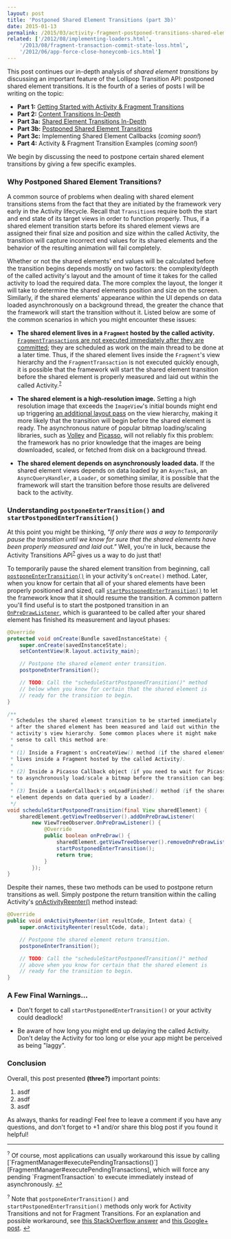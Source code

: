 ```yaml
---
layout: post
title: 'Postponed Shared Element Transitions (part 3b)'
date: 2015-01-13
permalink: /2015/03/activity-fragment-postponed-transitions-shared-element-callbacks-part3b.html
related: ['/2012/08/implementing-loaders.html',
    '/2013/08/fragment-transaction-commit-state-loss.html',
    '/2012/06/app-force-close-honeycomb-ics.html']
---
```


This post continues our in-depth analysis of _shared element transitions_ by discussing an important feature of the Lollipop Transition API: postponed shared element transitions. It is the fourth of a series of posts I will be writing on the topic:

* **Part 1:** [Getting Started with Activity & Fragment Transitions][part1]
* **Part 2:** [Content Transitions In-Depth][part2]
* **Part 3a:** [Shared Element Transitions In-Depth][part3a]
* **Part 3b:** [Postponed Shared Element Transitions][part3b]
* **Part 3c:** Implementing Shared Element Callbacks (_coming soon!_)
* **Part 4:** Activity & Fragment Transition Examples (_coming soon!_)

We begin by discussing the need to postpone certain shared element transitions by giving a few specific examples.

### Why Postponed Shared Element Transitions?

<!--morestart-->

A common source of problems when dealing with shared element transitions stems from the fact that they are initiated by the framework very early in the Activity lifecycle. Recall that `Transition`s require both the start and end state of its target views in order to function properly. Thus, if a shared element transition starts before its shared element views are assigned their final size and position and size within the called Activity, the transition will capture incorrect end values for its shared elements and the behavior of the resulting animation will fail completely.

Whether or not the shared elements' end values will be calculated before the transition begins depends mostly on two factors: the complexity/depth of the called activity's layout and the amount of time it takes for the called activity to load the required data. The more complex the layout, the longer it will take to determine the shared elements position and size on the screen. Similarly, if the shared elements' appearance within the UI depends on data loaded asynchronously on a background thread, the greater the chance that the framework will start the transition without it. Listed below are some of the common scenarios in which you might encounter these issues:

<!--more-->

* **The shared element lives in a `Fragment` hosted by the called activity.** [`FragmentTransaction`s are not executed immediately after they are committed][FragmentTransaction#commit]; they are scheduled as work on the main thread to be done at a later time. Thus, if the shared element lives inside the `Fragment`'s view hierarchy and the `FragmentTransaction` is not executed quickly enough, it is possible that the framework will start the shared element transition before the shared element is properly measured and laid out within the called Activity.<sup><a href="#footnote?" id="ref?">?</a></sup>

* **The shared element is a high-resolution image.** Setting a high resolution image that exceeds the `ImageView`'s initial bounds might end up triggering [an additional layout pass][ImageViewRequestLayout] on the view hierarchy, making it more likely that the transition will begin before the shared element is ready. The asynchronous nature of popular bitmap loading/scaling libraries, such as [Volley][Volley] and [Picasso][Picasso], will not reliably fix this problem: the framework has no prior knowledge that the images are being downloaded, scaled, or fetched from disk on a background thread.

* **The shared element depends on asynchronously loaded data.** If the shared element views depends on data loaded by an `AsyncTask`, an `AsyncQueryHandler`, a `Loader`, or something similar, it is possible that the framework will start the transition before those results are delivered back to the activity.

### Understanding `postponeEnterTransition()` and `startPostponedEnterTransition()`

At this point you might be thinking, _"If only there was a way to temporarily pause the transition until we know for sure that the shared elements have been properly measured and laid out."_ Well, you're in luck, because the Activity Transitions API<sup><a href="#footnote?" id="ref?">?</a></sup> gives us a way to do just that!

To temporarily pause the shared element transition from beginning, call [`postponeEnterTransition()`][postponeEnterTransition] in your activity's `onCreate()` method. Later, when you know for certain that all of your shared elements have been properly positioned and sized, call [`startPostponedEnterTransition()`][startPostponedEnterTransition] to let the framework know that it should resume the transition. A common pattern you'll find useful is to start the postponed transition in an [`OnPreDrawListener`][OnPreDrawListener], which is guaranteed to be called after your shared element has finished its measurement and layout phases:

```java
@Override
protected void onCreate(Bundle savedInstanceState) {
    super.onCreate(savedInstanceState);
    setContentView(R.layout.activity_main);

    // Postpone the shared element enter transition.
    postponeEnterTransition();

    // TODO: Call the "scheduleStartPostponedTransition()" method
    // below when you know for certain that the shared element is
    // ready for the transition to begin.
}

/**
 * Schedules the shared element transition to be started immediately
 * after the shared element has been measured and laid out within the
 * activity's view hierarchy. Some common places where it might make
 * sense to call this method are:
 * 
 * (1) Inside a Fragment's onCreateView() method (if the shared element
 * lives inside a Fragment hosted by the called Activity).
 *
 * (2) Inside a Picasso Callback object (if you need to wait for Picasso
 * to asynchronously load/scale a bitmap before the transition can begin).
 *
 * (3) Inside a LoaderCallback's onLoadFinished() method (if the shared
 * element depends on data queried by a Loader).
 */
void scheduleStartPostponedTransition(final View sharedElement) {  
    sharedElement.getViewTreeObserver().addOnPreDrawListener(
        new ViewTreeObserver.OnPreDrawListener() {
            @Override
            public boolean onPreDraw() {
                sharedElement.getViewTreeObserver().removeOnPreDrawListener(this);
                startPostponedEnterTransition();
                return true;
            }
        });
}
```

Despite their names, these two methods can be used to postpone return transitions as well. Simply postpone the return transition within the calling Activity's [onActivityReenter()][Activity#onActivityReenter] method instead:

```java
@Override
public void onActivityReenter(int resultCode, Intent data) {
    super.onActivityReenter(resultCode, data);

    // Postpone the shared element return transition.
    postponeEnterTransition();

    // TODO: Call the "scheduleStartPostponedTransition()" method
    // above when you know for certain that the shared element is
    // ready for the transition to begin.
}
```

### A Few Final Warnings...

* Don't forget to call `startPostponedEnterTransition()` or your activity could deadlock!

* Be aware of how long you might end up delaying the called Activity. Don't delay the Activity for too long or else your app might be perceived as being "laggy".

### Conclusion

Overall, this post presented **(three?)** important points:

1. asdf
2. asdf
3. asdf

As always, thanks for reading! Feel free to leave a comment if you have any questions, and don't forget to +1 and/or share this blog post if you found it helpful!

<hr class="footnote-divider"/>
<sup id="footnote?">?</sup> Of course, most applications can usually workaround this issue by calling [`FragmentManager#executePendingTransactions()`][FragmentManager#executePendingTransactions], which will force any pending `FragmentTransaction` to execute immediately instead of asynchronously. <a href="#ref?" title="Jump to footnote ?.">&#8617;</a>

<sup id="footnote?">?</sup> Note that `postponeEnterTransition()` and `startPostponedEnterTransition()` methods only work for Activity Transitions and not for Fragment Transitions. For an explanation and possible workaround, see [this StackOverflow answer][PostponeEnterTransitionForFragments] and [this Google+ post][PostponeEnterTransitionForFragmentsG+]. <a href="#ref?" title="Jump to footnote ?.">&#8617;</a>

  [postponeEnterTransition]: https://developer.android.com/reference/android/app/Activity.html#postponeEnterTransition()
  [startPostponedEnterTransition]: https://developer.android.com/reference/android/app/Activity.html#startPostponedEnterTransition()
  [SharedElementCallback]: https://developer.android.com/reference/android/app/SharedElementCallback.html

  [FragmentTransaction#commit]: https://developer.android.com/reference/android/app/FragmentTransaction.html#commit()
  [FragmentManager#executePendingTransactions]: https://developer.android.com/reference/android/app/FragmentManager.html#executePendingTransactions()
  [GooglePlusPostponeEnterTransition]: https://plus.google.com/+AlexLockwood/posts/FJsp1N9XNLS
  [GooglePlusSystemUI]: https://plus.google.com/+AlexLockwood/posts/RPtwZ5nNebb
  [PostponeEnterTransitionForFragments]: http://stackoverflow.com/q/26977303/844882
  [PostponeEnterTransitionForFragmentsG+]: https://plus.google.com/+AlexLockwood/posts/3DxHT42rmmY
  [Activity#onActivityReenter]: https://developer.android.com/reference/android/app/Activity.html#onActivityReenter(int,%20android.content.Intent)
  [OnPreDrawListener]: http://developer.android.com/reference/android/view/ViewTreeObserver.OnPreDrawListener.html

  [ImageViewRequestLayout]: https://github.com/android/platform_frameworks_base/blob/lollipop-release/core/java/android/widget/ImageView.java#L453-L455
  [Volley]: https://android.googlesource.com/platform/frameworks/volley
  [Picasso]: http://square.github.io/picasso/

  [part1]: /2014/12/activity-fragment-transitions-in-android-lollipop-part1.html
  [part2]: /2014/12/activity-fragment-content-transitions-in-depth-part2.html
  [part3a]: /2015/01/activity-fragment-shared-element-transitions-in-depth-part3a.html
  [part3b]: /2015/03/activity-fragment-postponed-transitions-shared-element-callbacks-part3b.html

